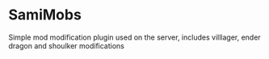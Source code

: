 # SamiMobs
Simple mod modification plugin used on the server, includes villlager, ender dragon and shoulker modifications

